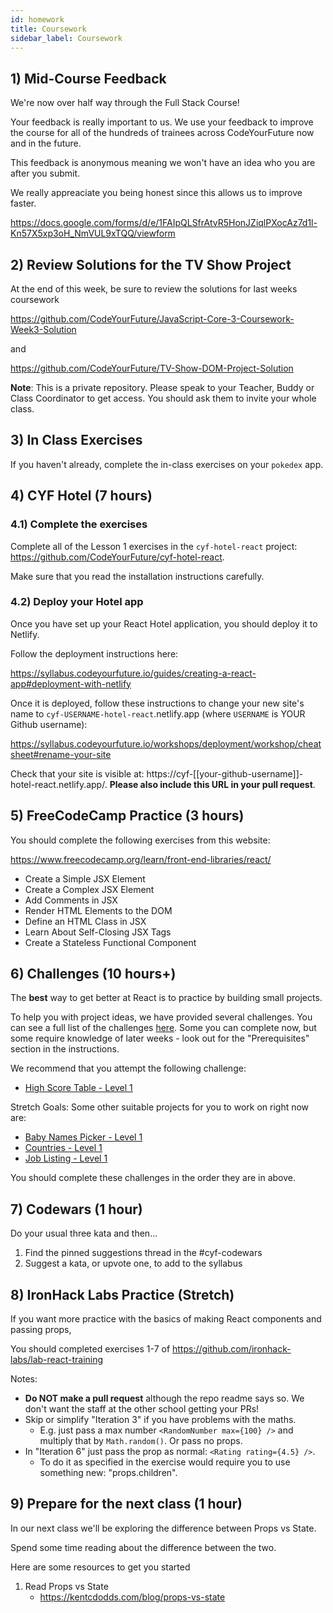 ```yaml
---
id: homework
title: Coursework
sidebar_label: Coursework
---
```


## 1) Mid-Course Feedback

We're now over half way through the Full Stack Course!

Your feedback is really important to us. We use your feedback to improve the course for all of the hundreds of trainees across CodeYourFuture now and in the future.

This feedback is anonymous meaning we won't have an idea who you are after you submit.

We really appreaciate you being honest since this allows us to improve faster.

https://docs.google.com/forms/d/e/1FAIpQLSfrAtvR5HonJZiqlPXocAz7d1l-Kn57X5xp3oH_NmVUL9xTQQ/viewform

## 2) Review Solutions for the TV Show Project

At the end of this week, be sure to review the solutions for last weeks coursework

https://github.com/CodeYourFuture/JavaScript-Core-3-Coursework-Week3-Solution

and

https://github.com/CodeYourFuture/TV-Show-DOM-Project-Solution

**Note**: This is a private repository. Please speak to your Teacher, Buddy or Class Coordinator to get access. You should ask them to invite your whole class.

## 3) In Class Exercises

If you haven't already, complete the in-class exercises on your `pokedex` app. 

## 4) CYF Hotel (7 hours)

### 4.1) Complete the exercises

Complete all of the Lesson 1 exercises in the `cyf-hotel-react` project: https://github.com/CodeYourFuture/cyf-hotel-react.

Make sure that you read the installation instructions carefully.

### 4.2) Deploy your Hotel app

Once you have set up your React Hotel application, you should deploy it to Netlify.

Follow the deployment instructions here:

https://syllabus.codeyourfuture.io/guides/creating-a-react-app#deployment-with-netlify

Once it is deployed, follow these instructions to change your new site's name to `cyf-USERNAME-hotel-react`.netlify.app (where `USERNAME` is YOUR Github username):

https://syllabus.codeyourfuture.io/workshops/deployment/workshop/cheatsheet#rename-your-site

Check that your site is visible at: https://cyf-[[your-github-username]]-hotel-react.netlify.app/. **Please also include this URL in your pull request**.

## 5) FreeCodeCamp Practice (3 hours)

You should complete the following exercises from this website:

https://www.freecodecamp.org/learn/front-end-libraries/react/

- Create a Simple JSX Element
- Create a Complex JSX Element
- Add Comments in JSX
- Render HTML Elements to the DOM
- Define an HTML Class in JSX
- Learn About Self-Closing JSX Tags
- Create a Stateless Functional Component

## 6) Challenges (10 hours+)

The **best** way to get better at React is to practice by building small projects.

To help you with project ideas, we have provided several challenges. You can see a full list of the challenges [here](https://github.com/CodeYourFuture/cyf-react-challenges/). Some you can complete now, but some require knowledge of later weeks - look out for the "Prerequisites" section in the instructions.

We recommend that you attempt the following challenge:

- [High Score Table - Level 1](https://github.com/CodeYourFuture/cyf-react-challenges/tree/master/challenge-high-score-tables)

Stretch Goals: Some other suitable projects for you to work on right now are:

- [Baby Names Picker - Level 1](https://github.com/CodeYourFuture/cyf-react-challenges/tree/master/challenge-baby-name-picker)
- [Countries - Level 1](https://github.com/CodeYourFuture/cyf-react-challenges/tree/master/challenge-countries)
- [Job Listing - Level 1](https://github.com/CodeYourFuture/cyf-react-challenges/tree/master/challenge-job-listing)

You should complete these challenges in the order they are in above.

## 7) Codewars (1 hour)
Do your usual three kata and then...
1. Find the pinned suggestions thread in the #cyf-codewars
2. Suggest a kata, or upvote one, to add to the syllabus

## 8) IronHack Labs Practice (Stretch)

If you want more practice with the basics of making React components and passing props,

You should completed exercises 1-7 of https://github.com/ironhack-labs/lab-react-training

Notes:

- **Do NOT make a pull request** although the repo readme says so. We don't want the staff at the other school getting your PRs!
- Skip or simplify "Iteration 3" if you have problems with the maths.
  - E.g. just pass a max number `<RandomNumber max={100} />` and multiply that by `Math.random()`. Or pass no props.
- In "Iteration 6" just pass the prop as normal: `<Rating rating={4.5} />`.
  - To do it as specified in the exercise would require you to use something new: "props.children".

## 9) Prepare for the next class (1 hour)

In our next class we'll be exploring the difference between Props vs State.

Spend some time reading about the difference between the two.

Here are some resources to get you started

1. Read Props vs State
   - https://kentcdodds.com/blog/props-vs-state
